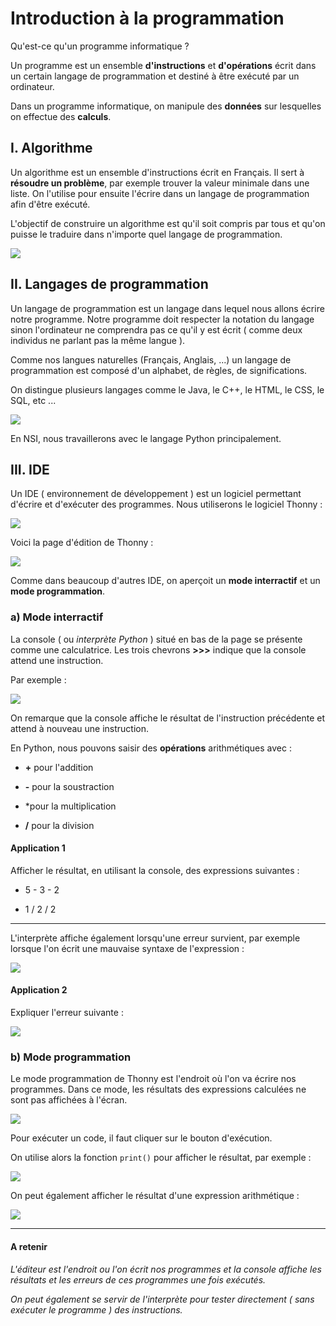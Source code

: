 # Introduction à la programmation

Qu'est-ce qu'un programme informatique ?

Un programme est un ensemble **d'instructions** et **d'opérations** écrit dans un certain langage de programmation et destiné à être exécuté par un ordinateur.

Dans un programme informatique, on manipule des **données** sur lesquelles on effectue des **calculs**.

## I. Algorithme

Un algorithme est un ensemble d'instructions écrit en Français. Il sert à **résoudre un problème**, par exemple trouver la valeur minimale dans une liste. On l'utilise pour ensuite l'écrire dans un langage de programmation afin d'être exécuté.

L'objectif de construire un algorithme est qu'il soit compris par tous et qu'on puisse le traduire dans n'importe quel langage de programmation.

![](./img/algo%20to%20prog.PNG)

## II. Langages de programmation

Un langage de programmation est un langage dans lequel nous allons écrire notre programme. Notre programme doit respecter la notation du langage sinon l'ordinateur ne comprendra pas ce qu'il y est écrit ( comme deux individus ne parlant pas la même langue ).

Comme nos langues naturelles (Français, Anglais, ...) un langage de programmation est composé d'un alphabet, de règles, de significations.

On distingue plusieurs langages comme le Java, le C++, le HTML, le CSS, le SQL, etc ...

![](./img/langages.png)

En NSI, nous travaillerons avec le langage Python principalement.

## III. IDE

Un IDE ( environnement de développement ) est un logiciel permettant d'écrire et d'exécuter des programmes. Nous utiliserons le logiciel Thonny :

![](./img/Thonny.png)

Voici la page d'édition de Thonny :

![](./img/thonny_page.PNG)

Comme dans beaucoup d'autres IDE, on aperçoit un **mode interractif** et un **mode programmation**.

### a) Mode interractif

La console ( ou *interprète Python* ) situé en bas de la page se présente comme une calculatrice. Les trois chevrons **>>>** indique que la console attend une instruction.

Par exemple :

![](./img/interprete.PNG)

On remarque que la console affiche le résultat de l'instruction précédente et attend à nouveau une instruction.

En Python, nous pouvons saisir des **opérations** arithmétiques avec :

- **+** pour l'addition

- **-** pour la soustraction

- *pour la multiplication

- **/** pour la division

#### Application 1

Afficher le résultat, en utilisant la console, des expressions suivantes :

- 5 - 3 - 2

- 1 / 2 / 2

----------------------------

L'interprète affiche également lorsqu'une erreur survient, par exemple lorsque l'on écrit une mauvaise syntaxe de l'expression :

![](./img/interprete_4.PNG)

#### Application 2

Expliquer l'erreur suivante :

![](./img/interprete_3.PNG)

### b) Mode programmation

Le mode programmation de Thonny est l'endroit où l'on va écrire nos programmes. Dans ce mode, les résultats des expressions calculées ne sont pas affichées à l'écran.

![](./img/deition_3.PNG)

Pour exécuter un code, il faut cliquer sur le bouton d'exécution.

On utilise alors la fonction ``print()`` pour afficher le résultat, par exemple :

![](./img/edition_1.PNG)

On peut également afficher le résultat d'une expression arithmétique :

![](./img/edition_2.PNG)

_________________________

#### A retenir

*L'éditeur est l'endroit ou l'on écrit nos programmes et la console affiche les résultats et les erreurs de ces programmes une fois exécutés.*

*On peut également se servir de l'interprète pour tester directement ( sans exécuter le programme ) des instructions.*
